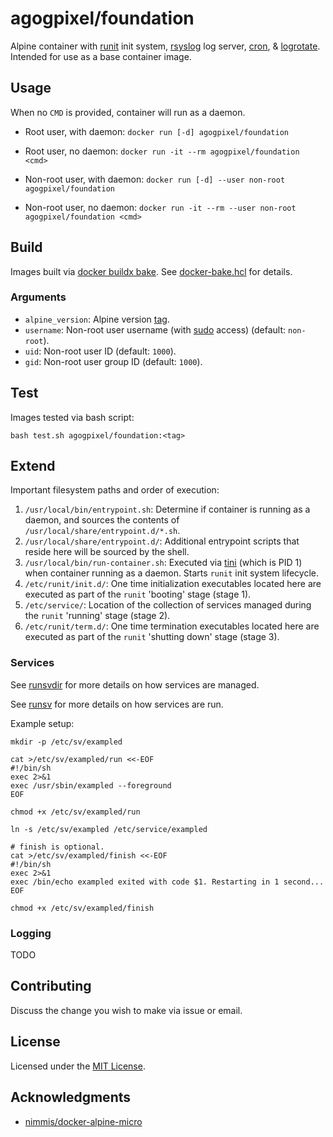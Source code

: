 # agogpixel/foundation

Alpine container with [runit](http://smarden.org/runit/) init system, [rsyslog](https://www.rsyslog.com/) log server, [cron](https://man7.org/linux/man-pages/man8/cron.8.html), & [logrotate](https://man7.org/linux/man-pages/man8/logrotate.8.html). Intended for use as a base container image.

## Usage

When no `CMD` is provided, container will run as a daemon.

- Root user, with daemon: `docker run [-d] agogpixel/foundation`
- Root user, no daemon: `docker run -it --rm agogpixel/foundation <cmd>`

- Non-root user, with daemon: `docker run [-d] --user non-root agogpixel/foundation`
- Non-root user, no daemon: `docker run -it --rm --user non-root agogpixel/foundation <cmd>`

## Build

Images built via [docker buildx bake](https://docs.docker.com/engine/reference/commandline/buildx_bake/). See [docker-bake.hcl](./docker-bake.hcl) for details.

### Arguments

- `alpine_version`: Alpine version [tag](https://hub.docker.com/_/alpine?tab=tags&page=1&ordering=last_updated).
- `username`: Non-root user username (with [sudo](https://man7.org/linux/man-pages/man8/sudo.8.html) access) (default: `non-root`).
- `uid`: Non-root user ID (default: `1000`).
- `gid`: Non-root user group ID (default: `1000`).

## Test

Images tested via bash script:

```shell
bash test.sh agogpixel/foundation:<tag>
```

## Extend

Important filesystem paths and order of execution:

1. `/usr/local/bin/entrypoint.sh`: Determine if container is running as a daemon, and sources the contents of `/usr/local/share/entrypoint.d/*.sh`.
2. `/usr/local/share/entrypoint.d/`: Additional entrypoint scripts that reside here will be sourced by the shell.
3. `/usr/local/bin/run-container.sh`: Executed via [tini](https://github.com/krallin/tini) (which is PID 1) when container running as a daemon. Starts `runit` init system lifecycle.
4. `/etc/runit/init.d/`: One time initialization executables located here are executed as part of the `runit` 'booting' stage (stage 1).
5. `/etc/service/`: Location of the collection of services managed during the `runit` 'running' stage (stage 2).
6. `/etc/runit/term.d/`: One time termination executables located here are executed as part of the `runit` 'shutting down' stage (stage 3).

### Services

See [runsvdir](http://smarden.org/runit/runsvdir.8.html) for more details on how services are managed.

See [runsv](http://smarden.org/runit/runsv.8.html) for more details on how services are run.

Example setup:

```shell
mkdir -p /etc/sv/exampled

cat >/etc/sv/exampled/run <<-EOF
#!/bin/sh
exec 2>&1
exec /usr/sbin/exampled --foreground
EOF

chmod +x /etc/sv/exampled/run

ln -s /etc/sv/exampled /etc/service/exampled

# finish is optional.
cat >/etc/sv/exampled/finish <<-EOF
#!/bin/sh
exec 2>&1
exec /bin/echo exampled exited with code $1. Restarting in 1 second...
EOF

chmod +x /etc/sv/exampled/finish
```

### Logging

TODO

## Contributing

Discuss the change you wish to make via issue or email.

## License

Licensed under the [MIT License](./LICENSE).

## Acknowledgments

- [nimmis/docker-alpine-micro](https://github.com/nimmis/docker-alpine-micro)
